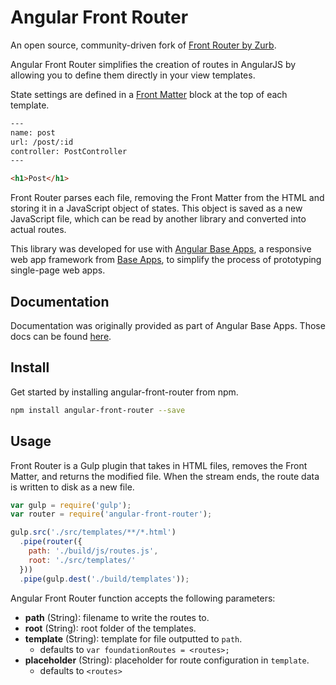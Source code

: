 # Angular Front Router

An open source, community-driven fork of [Front Router by Zurb](https://github.com/zurb/front-router).

Angular Front Router simplifies the creation of routes in AngularJS by allowing you to define them directly in your view templates.

State settings are defined in a [Front Matter](http://jekyllrb.com/docs/frontmatter/) block at the top of each template.

```html
---
name: post
url: /post/:id
controller: PostController
---

<h1>Post</h1>
```

Front Router parses each file, removing the Front Matter from the HTML and storing it in a JavaScript object of states. This object is saved as a new JavaScript file, which can be read by another library and converted into actual routes.

This library was developed for use with [Angular Base Apps](https://github.com/base-apps/angular-base-apps), a responsive web app framework from [Base Apps](https://github.com/base-apps), to simplify the process of prototyping single-page web apps.

## Documentation

Documentation was originally provided as part of Angular Base Apps.  Those docs can be found [here](https://base-apps.github.io/angular-base-apps/#!/angular).

## Install

Get started by installing angular-front-router from npm.

```bash
npm install angular-front-router --save
```

## Usage

Front Router is a Gulp plugin that takes in HTML files, removes the Front Matter, and returns the modified file. When the stream ends, the route data is written to disk as a new file.

```js
var gulp = require('gulp');
var router = require('angular-front-router');

gulp.src('./src/templates/**/*.html')
  .pipe(router({
    path: './build/js/routes.js',
    root: './src/templates/'
  }))
  .pipe(gulp.dest('./build/templates'));
```

Angular Front Router function accepts the following parameters:

  - **path** (String): filename to write the routes to.
  - **root** (String): root folder of the templates.
  - **template** (String): template for file outputted to `path`.
    - defaults to `var foundationRoutes = <routes>;`
  - **placeholder** (String): placeholder for route configuration in `template`.
    - defaults to `<routes>`
